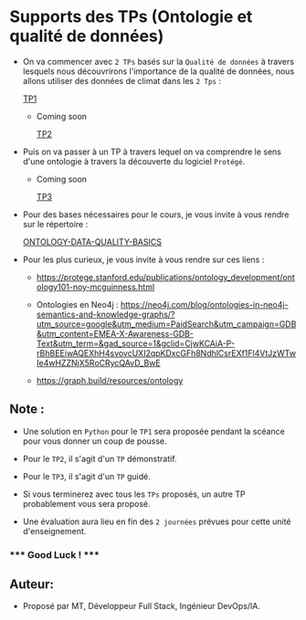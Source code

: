 # Supports des TPs (Ontologie et qualité de données)

- On va commencer avec `2 TPs` basés sur la `Qualité de données` à travers lesquels nous découvrirons l'importance de la qualité de données, nous allons utiliser des données de climat dans les `2 Tps` :

  [TP1](./TP_01/)

  - Coming soon
    
    [TP2](./TP_02/)

- Puis on va passer à un TP à travers lequel on va comprendre le sens d'une ontologie à travers la découverte du logiciel `Protégé`.
  
  - Coming soon
  
    [TP3](./TP_03/)


- Pour des bases nécessaires pour le cours, je vous invite à vous rendre sur le répertoire : 

  [ONTOLOGY-DATA-QUALITY-BASICS](./ONTOLOGY-DATA-QUALITY-BASICS/)   

- Pour les plus curieux, je vous invite à vous rendre sur ces liens :

  - https://protege.stanford.edu/publications/ontology_development/ontology101-noy-mcguinness.html
  
  - Ontologies en Neo4j : https://neo4j.com/blog/ontologies-in-neo4j-semantics-and-knowledge-graphs/?utm_source=google&utm_medium=PaidSearch&utm_campaign=GDB&utm_content=EMEA-X-Awareness-GDB-Text&utm_term=&gad_source=1&gclid=CjwKCAiA-P-rBhBEEiwAQEXhH4svovcUXI2qpKDxcGFh8NdhlCsrEXf1Fl4VtJzWTwIe4wHZZNjX5RoCRycQAvD_BwE 

  - https://graph.build/resources/ontology
  

## Note :

- Une solution en `Python` pour le `TP1` sera proposée pendant la scéance pour vous donner un coup de pousse. 

- Pour le `TP2`, il s'agit d'un `TP` démonstratif.

- Pour le `TP3`, il s'agit d'un `TP` guidé.

- Si vous terminerez avec tous les `TPs` proposés, un autre TP probablement vous sera proposé.  
  
- Une évaluation aura lieu en fin des `2 journées` prévues pour cette unité d'enseignement. 


### *** Good Luck ! ***

## Auteur:

- Proposé par MT, Développeur Full Stack, Ingénieur DevOps/IA.
